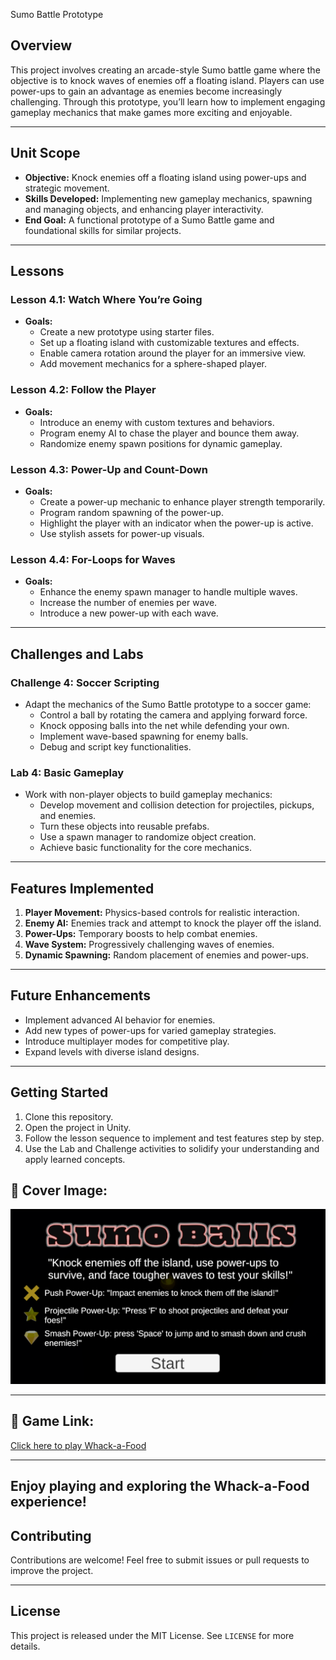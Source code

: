 Sumo Battle Prototype

## Overview
This project involves creating an arcade-style Sumo battle game where the objective is to knock waves of enemies off a floating island. Players can use power-ups to gain an advantage as enemies become increasingly challenging. Through this prototype, you’ll learn how to implement engaging gameplay mechanics that make games more exciting and enjoyable.

---

## Unit Scope
- **Objective:** Knock enemies off a floating island using power-ups and strategic movement.
- **Skills Developed:** Implementing new gameplay mechanics, spawning and managing objects, and enhancing player interactivity.
- **End Goal:** A functional prototype of a Sumo Battle game and foundational skills for similar projects.

---

## Lessons

### Lesson 4.1: Watch Where You’re Going
- **Goals:**
  - Create a new prototype using starter files.
  - Set up a floating island with customizable textures and effects.
  - Enable camera rotation around the player for an immersive view.
  - Add movement mechanics for a sphere-shaped player.

### Lesson 4.2: Follow the Player
- **Goals:**
  - Introduce an enemy with custom textures and behaviors.
  - Program enemy AI to chase the player and bounce them away.
  - Randomize enemy spawn positions for dynamic gameplay.

### Lesson 4.3: Power-Up and Count-Down
- **Goals:**
  - Create a power-up mechanic to enhance player strength temporarily.
  - Program random spawning of the power-up.
  - Highlight the player with an indicator when the power-up is active.
  - Use stylish assets for power-up visuals.

### Lesson 4.4: For-Loops for Waves
- **Goals:**
  - Enhance the enemy spawn manager to handle multiple waves.
  - Increase the number of enemies per wave.
  - Introduce a new power-up with each wave.

---

## Challenges and Labs

### Challenge 4: Soccer Scripting
- Adapt the mechanics of the Sumo Battle prototype to a soccer game:
  - Control a ball by rotating the camera and applying forward force.
  - Knock opposing balls into the net while defending your own.
  - Implement wave-based spawning for enemy balls.
  - Debug and script key functionalities.

### Lab 4: Basic Gameplay
- Work with non-player objects to build gameplay mechanics:
  - Develop movement and collision detection for projectiles, pickups, and enemies.
  - Turn these objects into reusable prefabs.
  - Use a spawn manager to randomize object creation.
  - Achieve basic functionality for the core mechanics.

---

## Features Implemented
1. **Player Movement:** Physics-based controls for realistic interaction.
2. **Enemy AI:** Enemies track and attempt to knock the player off the island.
3. **Power-Ups:** Temporary boosts to help combat enemies.
4. **Wave System:** Progressively challenging waves of enemies.
5. **Dynamic Spawning:** Random placement of enemies and power-ups.

---

## Future Enhancements
- Implement advanced AI behavior for enemies.
- Add new types of power-ups for varied gameplay strategies.
- Introduce multiplayer modes for competitive play.
- Expand levels with diverse island designs.

---

## Getting Started
1. Clone this repository.
2. Open the project in Unity.
3. Follow the lesson sequence to implement and test features step by step.
4. Use the Lab and Challenge activities to solidify your understanding and apply learned concepts.

## 📸 Cover Image:
![Game Cover](cover.png)

---

## 🔗 Game Link:
[Click here to play Whack-a-Food](https://play.unity.com/en/games/b3efe3ca-3608-4689-9a40-b82e3e8b68c0/sumo-battle)

---

**Enjoy playing and exploring the Whack-a-Food experience!**
---

## Contributing
Contributions are welcome! Feel free to submit issues or pull requests to improve the project.

---

## License
This project is released under the MIT License. See `LICENSE` for more details.
